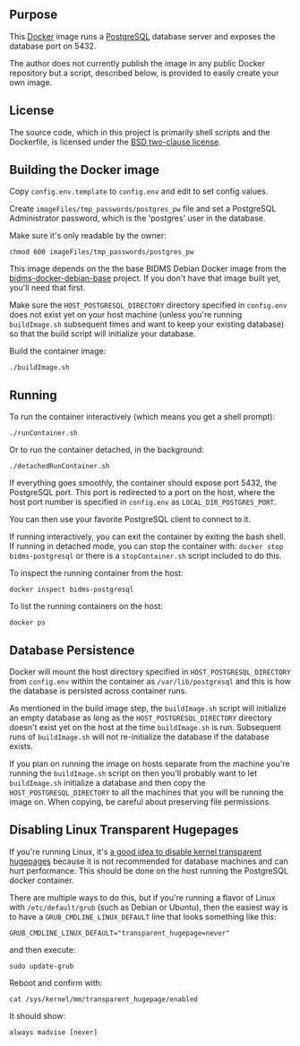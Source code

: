 ## Purpose

This [Docker](http://www.docker.com/) image runs a
[PostgreSQL](http://www.postgresql.org/) database server and exposes the
database port on 5432.

The author does not currently publish the image in any public Docker
repository but a script, described below, is provided to easily create your
own image.

## License

The source code, which in this project is primarily shell scripts and the
Dockerfile, is licensed under the [BSD two-clause license](LICENSE.txt).

## Building the Docker image

Copy `config.env.template` to `config.env` and edit to set config values.

Create `imageFiles/tmp_passwords/postgres_pw` file and set a PostgreSQL
Administrator password, which is the 'postgres' user in the database.

Make sure it's only readable by the owner:
```
chmod 600 imageFiles/tmp_passwords/postgres_pw
```

This image depends on the the base BIDMS Debian Docker image from the
[bidms-docker-debian-base](http://www.github.com/calnet-oss/bidms-docker-debian-base)
project.  If you don't have that image built yet, you'll need that first.

Make sure the `HOST_POSTGRESQL_DIRECTORY` directory specified in
`config.env` does not exist yet on your host machine (unless you're running
`buildImage.sh` subsequent times and want to keep your existing database) so
that the build script will initialize your database.

Build the container image:
```
./buildImage.sh
```

## Running

To run the container interactively (which means you get a shell prompt):
```
./runContainer.sh
```

Or to run the container detached, in the background:
```
./detachedRunContainer.sh
```

If everything goes smoothly, the container should expose port 5432, the
PostgreSQL port.  This port is redirected to a port on the host, where the
host port number is specified in `config.env` as `LOCAL_DIR_POSTGRES_PORT`.

You can then use your favorite PostgreSQL client to connect to it.

If running interactively, you can exit the container by exiting the bash
shell.  If running in detached mode, you can stop the container with: 
`docker stop bidms-postgresql` or there is a `stopContainer.sh` script included
to do this.

To inspect the running container from the host:
```
docker inspect bidms-postgresql
```

To list the running containers on the host:
```
docker ps
```

## Database Persistence

Docker will mount the host directory specified in
`HOST_POSTGRESQL_DIRECTORY` from `config.env` within the container as
`/var/lib/postgresql` and this is how the database is persisted across
container runs.

As mentioned in the build image step, the `buildImage.sh` script will
initialize an empty database as long as the `HOST_POSTGRESQL_DIRECTORY`
directory doesn't exist yet on the host at the time `buildImage.sh` is run. 
Subsequent runs of `buildImage.sh` will not re-initialize the database if
the database exists.

If you plan on running the image on hosts separate from the machine you're
running the `buildImage.sh` script on then you'll probably want to let
`buildImage.sh` initialize a database and then copy the
`HOST_POSTGRESQL_DIRECTORY` to all the machines that you will be running the
image on.  When copying, be careful about preserving file permissions.

## Disabling Linux Transparent Hugepages

If you're running Linux, it's 
[a good idea to disable kernel transparent hugepages](https://askubuntu.com/questions/597372/how-do-i-modify-sys-kernel-mm-transparent-hugepage-enabled)
because it is not recommended for database machines and can hurt performance. 
This should be done on the host running the PostgreSQL docker container.

There are multiple ways to do this, but if you're running a flavor of Linux
with `/etc/default/grub` (such as Debian or Ubuntu), then the easiest way is
to have a `GRUB_CMDLINE_LINUX_DEFAULT` line that looks something like this:
```
GRUB_CMDLINE_LINUX_DEFAULT="transparent_hugepage=never"
```
and then execute:
```
sudo update-grub
```

Reboot and confirm with:
```
cat /sys/kernel/mm/transparent_hugepage/enabled
```

It should show:
```
always madvise [never]
```
